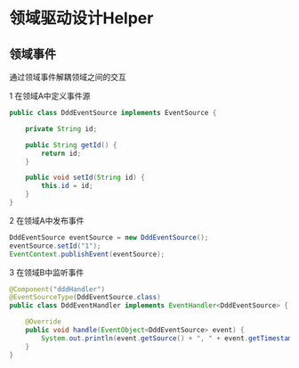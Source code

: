 # 领域驱动设计Helper
## 领域事件
通过领域事件解耦领域之间的交互

1 在领域A中定义事件源
```java
public class DddEventSource implements EventSource {

    private String id;

    public String getId() {
        return id;
    }

    public void setId(String id) {
        this.id = id;
    }
}
```
2 在领域A中发布事件
```java
DddEventSource eventSource = new DddEventSource();
eventSource.setId("1");
EventContext.publishEvent(eventSource);
```
3 在领域B中监听事件
```java
@Component("dddHandler")
@EventSourceType(DddEventSource.class)
public class DddEventHandler implements EventHandler<DddEventSource> {

    @Override
    public void handle(EventObject<DddEventSource> event) {
        System.out.println(event.getSource() + ", " + event.getTimestamp() );
    }
}
```

 


